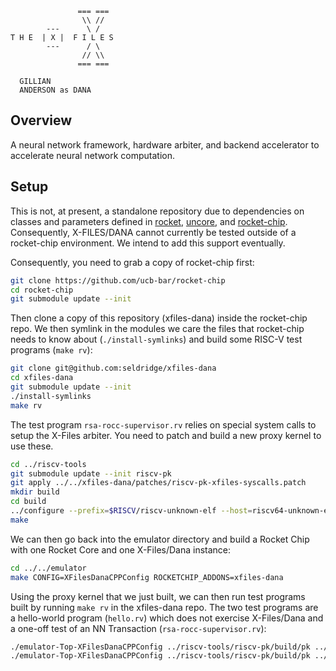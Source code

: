 ```
               === ===
                \\ //
        ---      \ /
T H E  | X |  F I L E S
        ---      / \
                // \\
               === ===

  GILLIAN
  ANDERSON as DANA
```

## Overview

A neural network framework, hardware arbiter, and backend accelerator to accelerate neural network computation.

## Setup

This is not, at present, a standalone repository due to dependencies on classes and parameters defined in [rocket](https://www.github.com/ucb-bar/rocket), [uncore](https://www.github.com/ucb-bar/uncore), and [rocket-chip](https://www.github.com/ucb-bar/rocket-chip). Consequently, X-FILES/DANA cannot currently be tested outside of a rocket-chip environment. We intend to add this support eventually.

Consequently, you need to grab a copy of rocket-chip first:
```bash
git clone https://github.com/ucb-bar/rocket-chip
cd rocket-chip
git submodule update --init
```

Then clone a copy of this repository (xfiles-dana) inside the rocket-chip repo. We then symlink in the modules we care the files that rocket-chip needs to know about (`./install-symlinks`) and build some RISC-V test programs (`make rv`):
```bash
git clone git@github.com:seldridge/xfiles-dana
cd xfiles-dana
git submodule update --init
./install-symlinks
make rv
```

The test program `rsa-rocc-supervisor.rv` relies on special system calls to setup the X-Files arbiter. You need to patch and build a new proxy kernel to use these.
```bash
cd ../riscv-tools
git submodule update --init riscv-pk
git apply ../../xfiles-dana/patches/riscv-pk-xfiles-syscalls.patch
mkdir build
cd build
../configure --prefix=$RISCV/riscv-unknown-elf --host=riscv64-unknown-elf
make
```

We can then go back into the emulator directory and build a Rocket Chip with one Rocket Core and one X-Files/Dana instance:
```bash
cd ../../emulator
make CONFIG=XFilesDanaCPPConfig ROCKETCHIP_ADDONS=xfiles-dana
```

Using the proxy kernel that we just built, we can then run test programs built by running `make rv` in the xfiles-dana repo. The two test programs are a hello-world program (`hello.rv`) which does not exercise X-Files/Dana and a one-off test of an NN Transaction (`rsa-rocc-supervisor.rv`):
```bash
./emulator-Top-XFilesDanaCPPConfig ../riscv-tools/riscv-pk/build/pk ../xfiles-dana/build/hello.rv
./emulator-Top-XFilesDanaCPPConfig ../riscv-tools/riscv-pk/build/pk ../xfiles-dana/build/rsa-rocc-supervisor.rv
```
